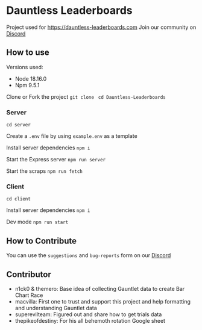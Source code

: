 # Dauntless Leaderboards

Project used for https://dauntless-leaderboards.com
Join our community on [Discord](https://discord.gg/JGTVcqMDfm)

## How to use

Versions used:
- Node 18.16.0
- Npm 9.5.1

Clone or Fork the project
`git clone `
`cd Dauntless-Leaderboards`

### Server
`cd server`

Create a `.env` file by using `example.env` as a template

Install server dependencies
`npm i`

Start the Express server
`npm run server`

Start the scraps
`npm run fetch`

### Client
`cd client`

Install server dependencies
`npm i`

Dev mode
`npm run start`

## How to Contribute

You can use the `suggestions` and `bug-reports` form on our [Discord](https://discord.gg/JGTVcqMDfm)

## Contributor

- n1ck0 & themero: Base idea of collecting Gauntlet data to create Bar Chart Race
- macvilla: First one to trust and support this project and help formatting and understanding Gauntlet data
- superevilteam: Figured out and share how to get trials data
- thepikeofdestiny: For his all behemoth rotation Google sheet